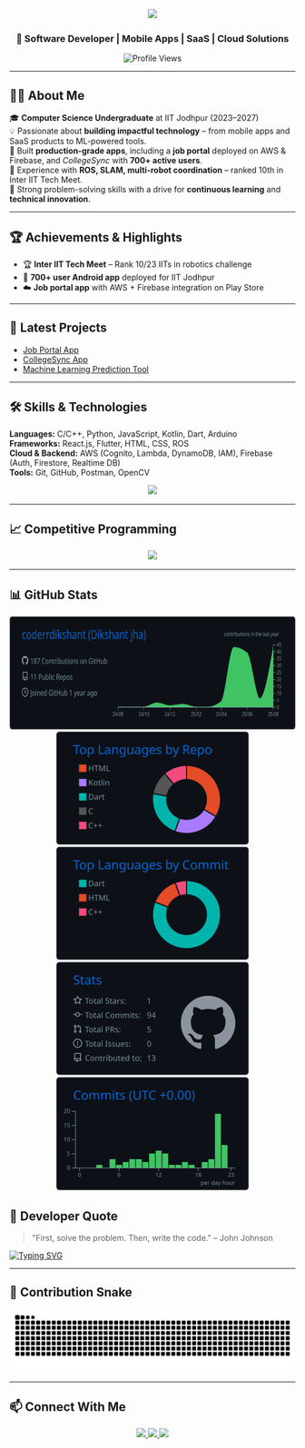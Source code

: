 <!-- Header -->
<p align="center">
  <a href="https://git.io/typing-svg">
    <img src="https://readme-typing-svg.herokuapp.com?size=36&center=true&vCenter=true&width=700&lines=Hi+%F0%9F%91%8B%2C+I%27m+Dikshant+Jha" />
  </a>
</p>


<h3 align="center">🚀 Software Developer | Mobile Apps | SaaS | Cloud Solutions</h3>

<p align="center">
  <img src="https://komarev.com/ghpvc/?username=coderrdikshant&label=Profile%20Views&color=0e75b6&style=flat" alt="Profile Views" />
</p>

---

## 👨‍💻 About Me

🎓 **Computer Science Undergraduate** at IIT Jodhpur (2023–2027)  
💡 Passionate about **building impactful technology** – from mobile apps and SaaS products to ML-powered tools.  
📱 Built **production-grade apps**, including a **job portal** deployed on AWS & Firebase, and *CollegeSync* with **700+ active users**.  
🤖 Experience with **ROS, SLAM, multi-robot coordination** – ranked 10th in Inter IIT Tech Meet.  
🎯 Strong problem-solving skills with a drive for **continuous learning** and **technical innovation**.

---

## 🏆 Achievements & Highlights

- 🏆 **Inter IIT Tech Meet** – Rank 10/23 IITs in robotics challenge  
- 📱 **700+ user Android app** deployed for IIT Jodhpur  
- ☁️ **Job portal app** with AWS + Firebase integration on Play Store  

---

## 📂 Latest Projects

- [Job Portal App](https://play.google.com/store/apps/details?id=com.vibrantmind.myapp)  
- [CollegeSync App](https://github.com/tashir0605/Education_application_dvtt)  
- [Machine Learning Prediction Tool](https://github.com/coderrDikshant/customer_churn)  

---

## 🛠️ Skills & Technologies

**Languages:** C/C++, Python, JavaScript, Kotlin, Dart, Arduino  
**Frameworks:** React.js, Flutter, HTML, CSS, ROS  
**Cloud & Backend:** AWS (Cognito, Lambda, DynamoDB, IAM), Firebase (Auth, Firestore, Realtime DB)  
**Tools:** Git, GitHub, Postman, OpenCV  

<p align="center">
  <img src="https://skillicons.dev/icons?i=c,cpp,python,java,javascript,typescript,kotlin,dart,react,flutter,html,css,sass,bootstrap,aws,firebase,linux,figma,postman&perline=10" />
</p>

---

## 📈 Competitive Programming

 <div align="center">
  <img src="https://leetcard.jacoblin.cool/mvdikshant?theme=dark&ext=contest" />
</div>
<!-- ![LeetCode Stats]()   -->

---


## 📊 GitHub Stats
 
 <div align="center">
  <img src="https://raw.githubusercontent.com/coderrdikshant/coderrdikshant/master/profile-summary-card-output/github_dark/0-profile-details.svg" height="200" />
</div>

<div align="center">
  <img src="https://raw.githubusercontent.com/coderrdikshant/coderrdikshant/master/profile-summary-card-output/github_dark/1-repos-per-language.svg" height="200" />
  <img src="https://raw.githubusercontent.com/coderrdikshant/coderrdikshant/master/profile-summary-card-output/github_dark/2-most-commit-language.svg" height="200" />
</div>

<div align="center">
  <img src="https://raw.githubusercontent.com/coderrdikshant/coderrdikshant/master/profile-summary-card-output/github_dark/3-stats.svg" height="200"/>
  <img src="https://raw.githubusercontent.com/coderrdikshant/coderrdikshant/master/profile-summary-card-output/github_dark/4-productive-time.svg" height="200"/>
</div>



<!-- ## 📊 GitHub Stats  

<p align="left">
  <img src="https://github-readme-stats.vercel.app/api/top-langs?username=coderrdikshant&show_icons=true&locale=en&layout=compact&theme=dark" height="150"/>
</p>

<p align="left">
  <img src="https://github-readme-stats.vercel.app/api?username=coderrdikshant&show_icons=true&locale=en&theme=dark" height="150"/>
</p>

<p align="left">
  <img src="https://github-readme-streak-stats.herokuapp.com/?user=coderrdikshant&theme=dark" height="150"/>
</p> -->


<!-- ## 📊 Coding Activity Graph

[![Dikshant's github activity graph](https://github-readme-activity-graph.vercel.app/graph?username=coderrdikshant&bg_color=ffffff&color=000000&line=1f6feb&point=000000&area=true&hide_border=true)](https://github.com/ashutosh00710/github-readme-activity-graph)

--- -->

## 💬 Developer Quote

> "First, solve the problem. Then, write the code." – John Johnson  

[![Typing SVG](https://readme-typing-svg.herokuapp.com?color=%2336BCF7&lines=Full+Stack+Developer;Mobile+App+Developer;Cloud+Engineer;Always+learning+new+things)](https://git.io/typing-svg)

---

## 🐍 Contribution Snake

![Snake animation](https://raw.githubusercontent.com/coderrDikshant/coderrDikshant/output/github-contribution-grid-snake-dark.svg?v=2)


---

## 📫 Connect With Me

<p align="center">
  <a href="https://linkedin.com/in/dikshant-jha" target="_blank">
    <img src="https://img.shields.io/badge/LinkedIn-%230A66C2.svg?&style=for-the-badge&logo=linkedin&logoColor=white"/>
  </a>
  <a href="https://leetcode.com/u/mvdikshant/" target="_blank">
    <img src="https://img.shields.io/badge/LeetCode-%23FFA116.svg?&style=for-the-badge&logo=leetcode&logoColor=white"/>
  </a>
  <a href="mailto:mvdikshant@gmail.com">
    <img src="https://img.shields.io/badge/Email-D14836.svg?&style=for-the-badge&logo=gmail&logoColor=white"/>
  </a>
</p>

